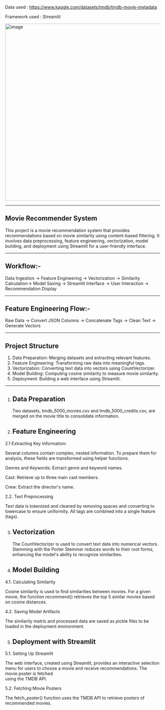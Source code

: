 Data used : https://www.kaggle.com/datasets/tmdb/tmdb-movie-metadata

Framework used : Streamlit

<img width="575" alt="image" src="https://github.com/user-attachments/assets/767b1453-d766-4535-8dca-5d7117bc2f47">


---------------------------------------------------------------------------------------------------------------------------------------------------------------------------
Movie Recommender System
-
This project is a movie recommendation system that provides recommendations based on movie similarity using content-based filtering. It involves data preprocessing, feature engineering, vectorization, model building, and deployment using Streamlit for a user-friendly interface.

---------------------------------------------------------------------------------------------------------------------------------------------------------------------------
Workflow:-
   -

Data Ingestion -> Feature Engineering -> Vectorization -> Similarity Calculation-> Model Saving -> Streamlit Interface -> User Interaction -> Recommendation Display

----------------------------------------------------------------------------------------------------------------------------------------------------------------------------

Feature Engineering Flow:-
   -

Raw Data -> Convert JSON Columns -> Concatenate Tags -> Clean Text -> Generate Vectors

----------------------------------------------------------------------------------------------------------------------------------------------------------------------------

Project Structure
-
1. Data Preparation: Merging datasets and extracting relevant features.
2. Feature Engineering: Transforming raw data into meaningful tags.
3. Vectorization: Converting text data into vectors using CountVectorizer.
4. Model Building: Computing cosine similarity to measure movie similarity.
5. Deployment: Building a web interface using Streamlit.
--------------------------------------------------------------------------------------------------------------------------------------------------------------------------
1. Data Preparation
   -
   Two datasets, tmdb_5000_movies.csv and tmdb_5000_credits.csv, are merged on the movie title to consolidate information.

2. Feature Engineering
   -
2.1 Extracting Key Information:
  
   
   Several columns contain complex, nested information. To prepare them for analysis, these fields are transformed using helper functions.

   Genres and Keywords: Extract genre and keyword names.

   Cast: Retrieve up to three main cast members.

   Crew: Extract the director's name.


2.2. Text Preprocessing

  Text data is tokenized and cleaned by removing spaces and converting to lowercase to ensure uniformity. All tags are combined into a single feature (tags).
  
3. Vectorization
   -
   The CountVectorizer is used to convert text data into numerical vectors. Stemming with the Porter Stemmer reduces words to their root forms, enhancing the model's ability 
   to recognize similarities.

4. Model Building
   -
4.1. Calculating Similarity
  
   Cosine similarity is used to find similarities between movies. For a given movie, the function recommend() retrieves the top 5 similar movies based on cosine distances.
   
4.2. Saving Model Artifacts
  
  The similarity matrix and processed data are saved as pickle files to be loaded in the deployment environment.


5. Deployment with Streamlit
   -
5.1. Setting Up Streamlit

   The web interface, created using Streamlit, provides an interactive selection menu for users to choose a movie and receive recommendations. The movie poster is fetched    
   using the TMDB API.

5.2. Fetching Movie Posters

   The fetch_poster() function uses the TMDB API to retrieve posters of recommended movies.

   
